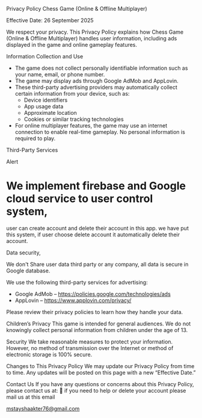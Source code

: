Privacy Policy
Chess Game (Online & Offline Multiplayer)

Effective Date: 26 September 2025

We respect your privacy. This Privacy Policy explains how Chess Game (Online & Offline Multiplayer) handles user information, including ads displayed in the game and online gameplay features.

Information Collection and Use
- The game does not collect personally identifiable information such as your name, email, or phone number.
- The game may display ads through Google AdMob and AppLovin.
- These third-party advertising providers may automatically collect certain information from your device, such as:
  - Device identifiers
  - App usage data
  - Approximate location
  - Cookies or similar tracking technologies
- For online multiplayer features, the game may use an internet connection to enable real-time gameplay. No personal information is required to play.

Third-Party Services

Alert 

# We implement firebase and Google cloud service to user control system,
user can create account and delete their account in this app.
we have put this system, if user choose delete account it automatically delete their account.

 Data security, 

 We don't Share user data third party or any company, all data is secure in Google database.
 
We use the following third-party services for advertising:
- Google AdMob – https://policies.google.com/technologies/ads
- AppLovin – https://www.applovin.com/privacy/

Please review their privacy policies to learn how they handle your data.

Children’s Privacy
This game is intended for general audiences. We do not knowingly collect personal information from children under the age of 13.

Security
We take reasonable measures to protect your information. However, no method of transmission over the Internet or method of electronic storage is 100% secure.

Changes to This Privacy Policy
We may update our Privacy Policy from time to time. Any updates will be posted on this page with a new “Effective Date.”

Contact Us
If you have any questions or concerns about this Privacy Policy, please contact us at:
📧 if you need to help or delete your account please mail us at this email 

mstayshaakter76@gmail.com
